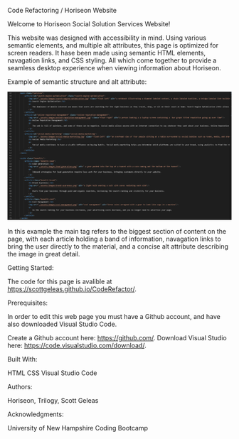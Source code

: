 Code Refactoring / Horiseon Website

Welcome to Horiseon Social Solution Services Website!

This website was designed with accessibility in mind. Using various semantic elements, and multiple alt attributes, 
this page is optimized for screen readers. It hase been made using semantic HTML elements, navagation links, 
and CSS styling. All which come together to provide a seamless desktop experience when viewing information about Horiseon. 

Example of semantic structure and alt attribute:


![code refactor example](assets/images/coderefactorexample.PNG)

In this example the main tag refers to the biggest section of content on the page, with each article holding a band of information, 
navagation links to bring the user directly to the material, and a concise alt attribute describing the image in great detail. 
    


Getting Started:

The code for this page is avalible at https://scottgeleas.github.io/CodeRefactor/.

Prerequisites:

In order to edit this web page you must have a Github account, and have also downloaded Visual Studio Code.

Create a Github account here: https://github.com/.
Download Visual Studio here: https://code.visualstudio.com/download/.

Built With:

HTML
CSS
Visual Studio Code

Authors:

 Horiseon, Trilogy, Scott Geleas

Acknowledgments:

University of New Hampshire Coding Bootcamp
